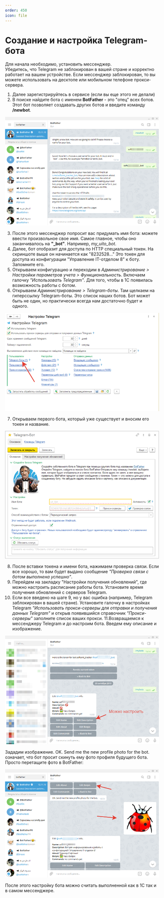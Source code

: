 ```yaml
---
order: 450
icon: file
---
```


# Создание и настройка Telegram-бота

Для начала необходимо, установить мессенджер.  
Убедитесь, что Telegram не заблокирован в вашей стране и корректно работает на вашем устройстве. Если мессенджер заблокирован, то вы можете использовать на десктопе или мобильном телефоне прокси-сервера.  
1. Далее зарегистрируйтесь в сервисе (если вы еще этого не делали)   
2. В поиске найдите бота с именем **BotFather** - это "отец" всех ботов. Этот бот позволяет создавать других ботов и введите команду **/newbot**.

![01_СозданиеИНастройкаTelegram-бота](static/01_СозданиеИНастройкаTelegram-бота.png)

3. После этого мессенджер попросит вас придумать имя бота: можете ввести произвольное свое имя. Самое главное, чтобы оно заканчивалось на **"_bot"**. Например, *my_uito_bot*.
4. Далее, бот отобразит для доступа по HTTP специальный токен. На скриншоте выше он начинается как "8232528..." Это токен для доступа из конфигурации "Управление IT-отделом 8" к боту. Запомните его.
5. Открываем конфигурацию и переходим в *Администрирование > Настройки параметров учета > Функциональность*. Включаем галочку *"Использовать Telegram"*. Для того, чтобы в 1С появилась возможность работы с ботом.
6. Открываем *Администрирование > Telegram-боты*. Там щелкаем на гиперссылку Telegram-боты. Это список наших ботов. Бот может быть не один, но практически всегда нам достаточно будет и одного.

![02_СозданиеИНастройкаTelegram-бота](static/02_СозданиеИНастройкаTelegram-бота.png)

7. Открываем первого бота, который уже существует и вносим его токен и название.

![03_СозданиеИНастройкаTelegram-бота](static/03_СозданиеИНастройкаTelegram-бота.png)

8. После вставки токена и имени бота, нажимаем проверка связи. Если все хорошо, то вам будет выдано сообщение *"Проверка связи с ботом выполнена успешно"*.
9. Перейдем на закладку "Настройки получения обновлений", где можно настроить расписание работы бота. Установите время получения обновлений с серверов Telegram.
10. Если все введено на шаге 9, но у вас ошибка (например, Telegram заблокирован в вашей стране). Установите галочку в настройках Telegram *"Использовать прокси-серверы для отправки и получения данных Telegram"* и открыв появившийся справочник *"Прокси-серверы"* заполните список ваших прокси.
11.Возвращаемся к мессенджеру Telegram и до настроим бота. Введем ему описание и изображение.

![04_СозданиеИНастройкаTelegram-бота](static/04_СозданиеИНастройкаTelegram-бота.png)

Зададим изображение. OK. Send me the new profile photo for the bot. означает, что бот просит скинуть ему фото профиля будущего бота. Просто перетащите фото в BotFather:

![05_СозданиеИНастройкаTelegram-бота](static/05_СозданиеИНастройкаTelegram-бота.png)

После этого настройку бота можно считать выполненной как в 1С так и в самом мессенджере.